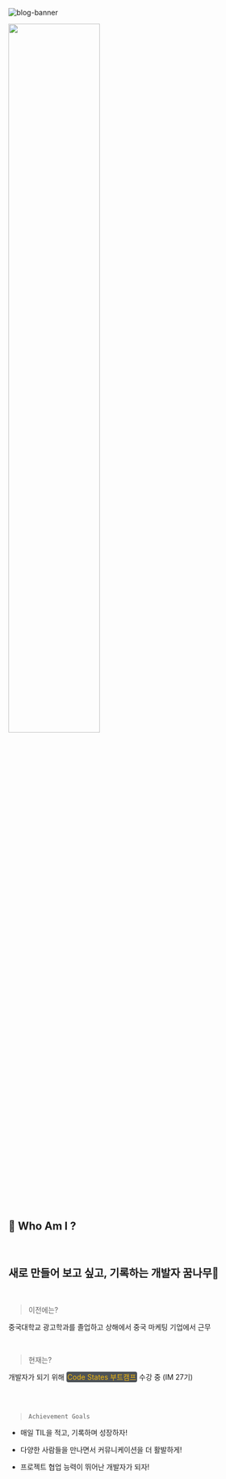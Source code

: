 ![blog-banner](https://user-images.githubusercontent.com/75570915/108599971-9df25780-73d7-11eb-925b-d1b0b8621595.png)
<br />

<img src ="https://user-images.githubusercontent.com/75570915/106154982-869ec080-61c3-11eb-9a3a-c387778c327f.jpg"  width="60%" height="60%">


</center>

<br/>

## 🤗 Who Am I ?

<br/>

## 새로 만들어 보고 싶고, 기록하는 개발자 꿈나무🌱

<br/>

> 이전에는?

중국대학교 광고학과를 졸업하고 상해에서 중국 마케팅 기업에서 근무

<br/>

> 현재는?

개발자가 되기 위해 <span style ="background-color:#4e5357; color:#f2b810; border-radius:4px; padding:2px">Code States 부트캠프</span> 수강 중 (IM 27기)

<br/>
<br/>

> `Achievement Goals`

* 매일 TIL을 적고, 기록하며 성장하자!

* 다양한 사람들을 만나면서 커뮤니케이션을 더 활발하게!

* 프로젝트 협업 능력이 뛰어난 개발자가 되자!
